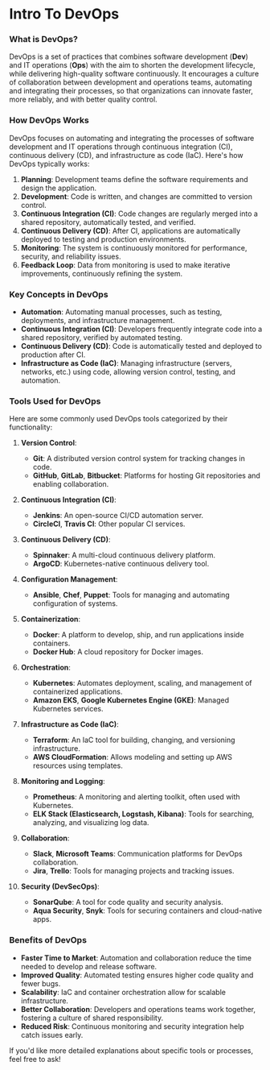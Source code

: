 <h1>Intro To DevOps</h1>

### What is DevOps?
DevOps is a set of practices that combines software development (**Dev**) and IT operations (**Ops**) with the aim to shorten the development lifecycle, while delivering high-quality software continuously. It encourages a culture of collaboration between development and operations teams, automating and integrating their processes, so that organizations can innovate faster, more reliably, and with better quality control.

### How DevOps Works
DevOps focuses on automating and integrating the processes of software development and IT operations through continuous integration (CI), continuous delivery (CD), and infrastructure as code (IaC). Here's how DevOps typically works:

1. **Planning**: Development teams define the software requirements and design the application.
2. **Development**: Code is written, and changes are committed to version control.
3. **Continuous Integration (CI)**: Code changes are regularly merged into a shared repository, automatically tested, and verified.
4. **Continuous Delivery (CD)**: After CI, applications are automatically deployed to testing and production environments.
5. **Monitoring**: The system is continuously monitored for performance, security, and reliability issues.
6. **Feedback Loop**: Data from monitoring is used to make iterative improvements, continuously refining the system.

### Key Concepts in DevOps
- **Automation**: Automating manual processes, such as testing, deployments, and infrastructure management.
- **Continuous Integration (CI)**: Developers frequently integrate code into a shared repository, verified by automated testing.
- **Continuous Delivery (CD)**: Code is automatically tested and deployed to production after CI.
- **Infrastructure as Code (IaC)**: Managing infrastructure (servers, networks, etc.) using code, allowing version control, testing, and automation.

### Tools Used for DevOps
Here are some commonly used DevOps tools categorized by their functionality:

1. **Version Control**:
   - **Git**: A distributed version control system for tracking changes in code.
   - **GitHub**, **GitLab**, **Bitbucket**: Platforms for hosting Git repositories and enabling collaboration.

2. **Continuous Integration (CI)**:
   - **Jenkins**: An open-source CI/CD automation server.
   - **CircleCI**, **Travis CI**: Other popular CI services.

3. **Continuous Delivery (CD)**:
   - **Spinnaker**: A multi-cloud continuous delivery platform.
   - **ArgoCD**: Kubernetes-native continuous delivery tool.

4. **Configuration Management**:
   - **Ansible**, **Chef**, **Puppet**: Tools for managing and automating configuration of systems.

5. **Containerization**:
   - **Docker**: A platform to develop, ship, and run applications inside containers.
   - **Docker Hub**: A cloud repository for Docker images.

6. **Orchestration**:
   - **Kubernetes**: Automates deployment, scaling, and management of containerized applications.
   - **Amazon EKS**, **Google Kubernetes Engine (GKE)**: Managed Kubernetes services.

7. **Infrastructure as Code (IaC)**:
   - **Terraform**: An IaC tool for building, changing, and versioning infrastructure.
   - **AWS CloudFormation**: Allows modeling and setting up AWS resources using templates.

8. **Monitoring and Logging**:
   - **Prometheus**: A monitoring and alerting toolkit, often used with Kubernetes.
   - **ELK Stack (Elasticsearch, Logstash, Kibana)**: Tools for searching, analyzing, and visualizing log data.

9. **Collaboration**:
   - **Slack**, **Microsoft Teams**: Communication platforms for DevOps collaboration.
   - **Jira**, **Trello**: Tools for managing projects and tracking issues.

10. **Security (DevSecOps)**:
    - **SonarQube**: A tool for code quality and security analysis.
    - **Aqua Security**, **Snyk**: Tools for securing containers and cloud-native apps.

### Benefits of DevOps
- **Faster Time to Market**: Automation and collaboration reduce the time needed to develop and release software.
- **Improved Quality**: Automated testing ensures higher code quality and fewer bugs.
- **Scalability**: IaC and container orchestration allow for scalable infrastructure.
- **Better Collaboration**: Developers and operations teams work together, fostering a culture of shared responsibility.
- **Reduced Risk**: Continuous monitoring and security integration help catch issues early.

If you'd like more detailed explanations about specific tools or processes, feel free to ask!
